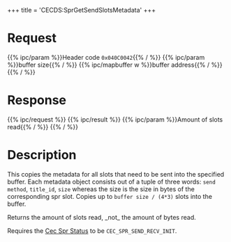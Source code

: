 +++
title = 'CECDS:SprGetSendSlotsMetadata'
+++

# Request

{{% ipc/param %}}Header code `0x040C0042`{{% / %}}
{{% ipc/param %}}buffer size{{% / %}}
{{% ipc/mapbuffer w %}}buffer address{{% / %}}
{{% / %}}

# Response

{{% ipc/request %}}
{{% ipc/result %}}
{{% ipc/param %}}Amount of slots read{{% / %}}
{{% / %}}

# Description

This copies the metadata for all slots that need to be sent into the specified buffer.
Each metadata object consists out of a tuple of three words: `send method`, `title_id`, `size` whereas the size is the size in bytes of the corresponding spr slot. Copies up to `buffer size / (4*3)` slots into the buffer.

Returns the amount of slots read, \_not\_ the amount of bytes read.

Requires the [Cec Spr Status](CECD_Services#cecsprstatus "wikilink") to be `CEC_SPR_SEND_RECV_INIT`.
